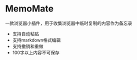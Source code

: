 <!--
 * @Author: guowenbiao 18120058@bjtu.edu.cn
 * @Date: 2025-02-27 08:59:48
 * @LastEditors: guowenbiao 18120058@bjtu.edu.cn
 * @LastEditTime: 2025-02-27 10:35:07
 * @FilePath: /MemoMate/readme.md
 * @Description: 浏览器小插件
-->
# MemoMate
一款浏览器小插件，用于收集浏览器中临时复制的内容作为备忘录
* 支持自动粘贴
* 支持markdown格式编辑
* 支持撤销和重做
* 100字以上内容不可保存